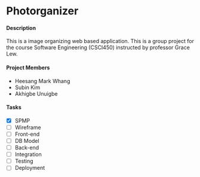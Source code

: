 # Photorganizer

#### Description

This is a image organizing web based application. This is a group project for the course Software Engineering (CSCI450) instructed by professor Grace Lew.

#### Project Members

- Heesang Mark Whang
- Subin Kim
- Akhigbe Unuigbe

#### Tasks

* [x] SPMP
* [ ] Wireframe
* [ ] Front-end
* [ ] DB Model
* [ ] Back-end
* [ ] Integration
* [ ] Testing
* [ ] Deployment
